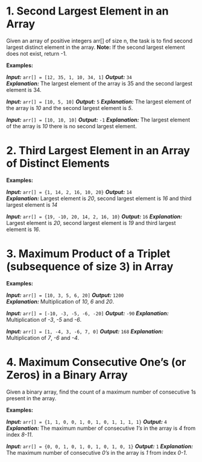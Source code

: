 # 1. Second Largest Element in an Array

Given an array of positive integers arr[] of size n, the task is to find second largest distinct element in the array.
**Note:** If the second largest element does not exist, return -1.
    
**Examples:**

***Input:*** `arr[] = [12, 35, 1, 10, 34, 1]`
***Output:*** `34`  
***Explanation:*** The largest element of the array is 35 and the second largest element is 34.
    
***Input:*** `arr[] = [10, 5, 10]`
***Output:*** `5`
***Explanation:*** The largest element of the array is *10* and the second largest element is *5*.

***Input:*** `arr[] = [10, 10, 10]`
***Output:*** `-1`
***Explanation:*** The largest element of the array is *10* there is no second largest element.

# 2. Third Largest Element in an Array of Distinct Elements

**Examples:**

***Input:*** `arr[] = {1, 14, 2, 16, 10, 20}`
***Output:*** `14`  
***Explanation:*** Largest element is *20*, second largest element is *16* and third largest element is *14*
    
***Input:*** `arr[] = {19, -10, 20, 14, 2, 16, 10}`
***Output:*** `16`
***Explanation:*** Largest element is *20*, second largest element is *19* and third largest element is *16*.

# 3. Maximum Product of a Triplet (subsequence of size 3) in Array

**Examples:**

***Input:*** `arr[] = [10, 3, 5, 6, 20]`
***Output:*** `1200`  
***Explanation:*** Multiplication of *10*, *6* and *20*.
    
***Input:*** `arr[] = [-10, -3, -5, -6, -20]`
***Output:*** `-90`
***Explanation:*** Multiplication of *-3*, *-5* and *-6*.

***Input:*** `arr[] = [1, -4, 3, -6, 7, 0]`
***Output:*** `168`
***Explanation:*** Multiplication of *7*, *-6* and *-4*.

# 4. Maximum Consecutive One’s (or Zeros) in a Binary Array

Given a binary array, find the count of a maximum number of consecutive 1s present in the array.

**Examples:**

***Input:*** `arr[] = {1, 1, 0, 0, 1, 0, 1, 0, 1, 1, 1, 1}`
***Output:*** `4`  
***Explanation:*** The maximum number of consecutive *1’s* in the array is *4* from index *8-11*.
    
***Input:*** `arr[] = {0, 0, 1, 0, 1, 0, 1, 0, 1, 0, 1}`
***Output:*** `1`
***Explanation:*** The maximum number of consecutive *0’s* in the array is *1* from index *0-1*.

